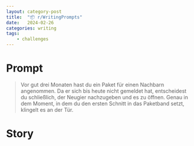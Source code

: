 ```yaml
---
layout: category-post
title:  "📦 r/WritingPrompts"
date:   2024-02-26
categories: writing
tags:
    - challenges
---
```


# Prompt
> Vor gut drei Monaten hast du ein Paket für einen Nachbarn angenommen. Da er sich bis heute nicht gemeldet hat, entscheidest du schließlich, der Neugier nachzugeben und es zu öffnen. Genau in dem Moment, in dem du den ersten Schnitt in das Paketband setzt, klingelt es an der Tür.

# Story 
